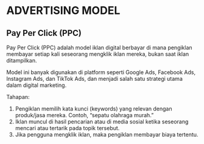 # ADVERTISING MODEL

## Pay Per Click (PPC)

Pay Per Click (PPC) adalah model iklan digital berbayar di mana pengiklan membayar setiap kali seseorang mengklik iklan mereka, bukan saat iklan ditampilkan.

Model ini banyak digunakan di platform seperti Google Ads, Facebook Ads, Instagram Ads, dan TikTok Ads, dan menjadi salah satu strategi utama dalam digital marketing.

Tahapan:

1. Pengiklan memilih kata kunci (keywords) yang relevan dengan produk/jasa mereka. Contoh, “sepatu olahraga murah.”
2. Iklan muncul di hasil pencarian atau di media sosial ketika seseorang mencari atau tertarik pada topik tersebut.
3. Jika pengguna mengklik iklan, maka pengiklan membayar biaya tertentu.